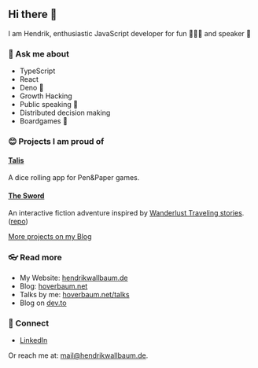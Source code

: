 ## Hi there 👋

I am Hendrik, enthusiastic JavaScript developer for fun 👨🏼‍💻  and speaker 🎤

### 💬 Ask me about

- TypeScript
- React
- Deno 🦕
- Growth Hacking
- Public speaking 🎤
- Distributed decision making
- Boardgames 🎲

### 😊 Projects I am proud of

#### [Talis](https://talis.wallbaum.dev/)

A dice rolling app for Pen&Paper games.

#### [The Sword](https://inksword.wallbaum.dev/)

An interactive fiction adventure inspired by [Wanderlust Traveling stories](https://differenttales.com/wanderlust/). ([repo](https://github.com/HoverBaum/the-sword))

[More projects on my Blog](https://hoverbaum.net/projects)

### 👓 Read more

- My Website: [hendrikwallbaum.de](https://hendrikwallbaum.de/)
- Blog: [hoverbaum.net](https://hoverbaum.net/)
- Talks by me: [hoverbaum.net/talks](https://hoverbaum.net/talks)
- Blog on [dev.to](https://dev.to/hoverbaum)

### 🤝 Connect

- [LinkedIn](https://www.linkedin.com/in/hendrik-wallbaum-196432113/)

Or reach me at: mail@hendrikwallbaum.de.
